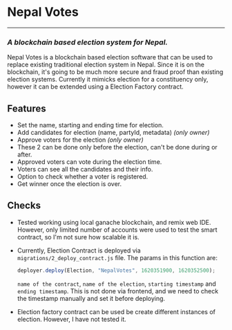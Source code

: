 # Nepal Votes
---
### _A blockchain based election system for Nepal._

Nepal Votes is a blockchain based election software that can be used to replace existing traditional election system in Nepal. Since it is on the blockchain, it's going to be much more secure and fraud proof than existing election systems. Currently it mimicks election for a constituency only, however it can be extended using a Election Factory contract.

## Features

- Set the name, starting and ending time for election.
- Add candidates for election (name, partyId, metadata) *(only owner)*
- Approve voters for the election *(only owner)*
- These 2 can be done only before the election, can't be done during or after.
- Approved voters can vote during the election time.
- Voters can see all the candidates and their info.
- Option to check whether a voter is registered.
- Get winner once the election is over. 

## Checks

- Tested working using local ganache blockchain, and remix web IDE. However, only limited number of accounts were used to test the smart contract, so I'm not sure how scalable it is. 

- Currently, Election Contract is deployed via `migrations/2_deploy_contract.js` file. The params in this function are:
    ```js
    deployer.deploy(Election, "NepalVotes", 1620351900, 1620352500);
    ```
    `name of the contract`, `name of the election`, `starting timestamp` and `ending timestamp`. 
    This is not done via frontend, and we need to check the timestamp manually and set it before deploying.

- Election factory contract can be used be create different instances of election. However, I have not tested it.